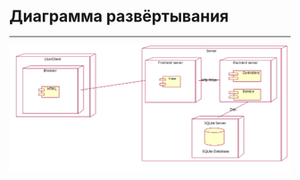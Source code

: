 # Диаграмма развёртывания
---

![Диаграмма развёртывания](https://github.com/moonkracker/notes/blob/master/Documents/System%20project/Components/Component%20deployment%20diagram.png)
